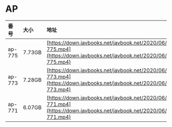 # AP

| 番号 | 大小 | 地址 |
| :--- | :--- | :--- |
| ap-775 | 7.73GB | [https://down.javbooks.net/javbook.net/2020/06/25/ap-775.mp4](https://down.javbooks.net/javbook.net/2020/06/25/ap-775.mp4) |
| ap-773 | 7.28GB | [https://down.javbooks.net/javbook.net/2020/06/25/ap-773.mp4](https://down.javbooks.net/javbook.net/2020/06/25/ap-773.mp4) |
| ap-771 | 6.07GB | [https://down.javbooks.net/javbook.net/2020/06/25/ap-771.mp4](https://down.javbooks.net/javbook.net/2020/06/25/ap-771.mp4) |



